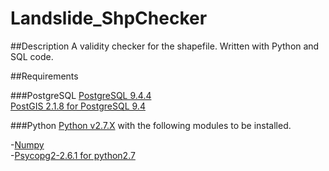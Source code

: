 Landslide_ShpChecker
==========

##Description
A validity checker for the shapefile. Written with Python and SQL code.

##Requirements

###PostgreSQL
[PostgreSQL 9.4.4](http://www.postgresql.org)  
[PostGIS 2.1.8 for PostgreSQL 9.4](http://postgis.net)

###Python
[Python v2.7.X](https://www.python.org) with the following modules to be installed.

-[Numpy](http://www.numpy.org)  
-[Psycopg2-2.6.1 for python2.7](http://initd.org/psycopg)  
